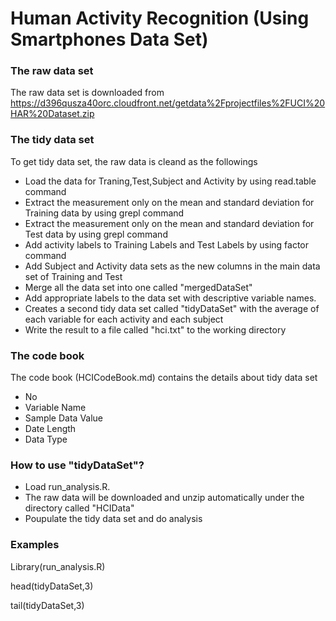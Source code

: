 Human Activity Recognition (Using Smartphones Data Set)
===========

### The raw data set

The raw data set is downloaded from https://d396qusza40orc.cloudfront.net/getdata%2Fprojectfiles%2FUCI%20HAR%20Dataset.zip 

### The tidy data set

To get tidy data set, the raw data is cleand as the followings 

* Load the data for Traning,Test,Subject and Activity by using read.table command
* Extract the measurement only on the mean and standard deviation for Training data by using grepl command
* Extract the measurement only on the mean and standard deviation for Test data by using grepl command
* Add activity labels to Training Labels and Test Labels by using factor command
* Add Subject and Activity data sets as the new columns in the main data set of Training and Test
* Merge all the data set into one called "mergedDataSet"
* Add appropriate labels to the data set with descriptive variable names. 
* Creates a second tidy data set called "tidyDataSet" with the average of each variable for each activity and each subject
* Write the result to a file called "hci.txt" to the working directory

### The code book

The code book (HCICodeBook.md) contains the details about tidy data set

* No
* Variable Name
* Sample Data Value
* Date Length
* Data Type

### How to use "tidyDataSet"?

* Load run_analysis.R. 
* The raw data will be downloaded and unzip automatically under the directory called "HCIData"
* Poupulate the tidy data set and do analysis

### Examples

Library(run_analysis.R)

head(tidyDataSet,3)

tail(tidyDataSet,3)



